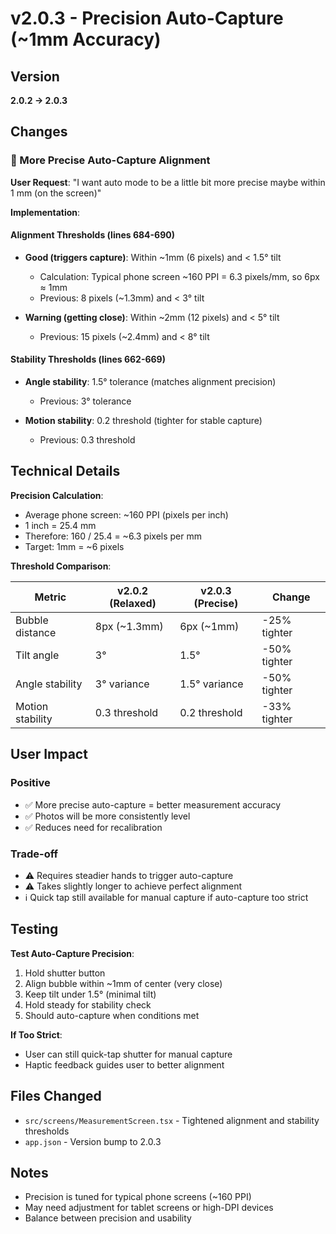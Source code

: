 # v2.0.3 - Precision Auto-Capture (~1mm Accuracy)

## Version
**2.0.2 → 2.0.3**

## Changes

### 🎯 More Precise Auto-Capture Alignment

**User Request**: "I want auto mode to be a little bit more precise maybe within 1 mm (on the screen)"

**Implementation**:

#### Alignment Thresholds (lines 684-690)
- **Good (triggers capture)**: Within ~1mm (6 pixels) and < 1.5° tilt
  - Calculation: Typical phone screen ~160 PPI = 6.3 pixels/mm, so 6px ≈ 1mm
  - Previous: 8 pixels (~1.3mm) and < 3° tilt
  
- **Warning (getting close)**: Within ~2mm (12 pixels) and < 5° tilt
  - Previous: 15 pixels (~2.4mm) and < 8° tilt

#### Stability Thresholds (lines 662-669)
- **Angle stability**: 1.5° tolerance (matches alignment precision)
  - Previous: 3° tolerance
  
- **Motion stability**: 0.2 threshold (tighter for stable capture)
  - Previous: 0.3 threshold

## Technical Details

**Precision Calculation**:
- Average phone screen: ~160 PPI (pixels per inch)
- 1 inch = 25.4 mm
- Therefore: 160 / 25.4 = ~6.3 pixels per mm
- Target: 1mm = ~6 pixels

**Threshold Comparison**:

| Metric | v2.0.2 (Relaxed) | v2.0.3 (Precise) | Change |
|--------|------------------|------------------|--------|
| Bubble distance | 8px (~1.3mm) | 6px (~1mm) | -25% tighter |
| Tilt angle | 3° | 1.5° | -50% tighter |
| Angle stability | 3° variance | 1.5° variance | -50% tighter |
| Motion stability | 0.3 threshold | 0.2 threshold | -33% tighter |

## User Impact

### Positive
- ✅ More precise auto-capture = better measurement accuracy
- ✅ Photos will be more consistently level
- ✅ Reduces need for recalibration

### Trade-off
- ⚠️ Requires steadier hands to trigger auto-capture
- ⚠️ Takes slightly longer to achieve perfect alignment
- ℹ️ Quick tap still available for manual capture if auto-capture too strict

## Testing

**Test Auto-Capture Precision**:
1. Hold shutter button
2. Align bubble within ~1mm of center (very close)
3. Keep tilt under 1.5° (minimal tilt)
4. Hold steady for stability check
5. Should auto-capture when conditions met

**If Too Strict**:
- User can still quick-tap shutter for manual capture
- Haptic feedback guides user to better alignment

## Files Changed
- `src/screens/MeasurementScreen.tsx` - Tightened alignment and stability thresholds
- `app.json` - Version bump to 2.0.3

## Notes
- Precision is tuned for typical phone screens (~160 PPI)
- May need adjustment for tablet screens or high-DPI devices
- Balance between precision and usability
